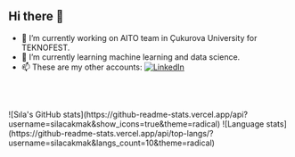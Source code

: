 ## Hi there 👋

<!--
**silacakmak/silacakmak** is a ✨ _special_ ✨ repository because its `README.md` (this file) appears on your GitHub profile.-->



- 🔭 I’m currently working on AITO team in Çukurova University for TEKNOFEST.
- 🌱 I’m currently learning machine learning and data science.
- 📫 These are my other accounts:
  [![LinkedIn](https://img.shields.io/badge/LinkedIn-0077B5?style=flat-square&logo=linkedin&logoColor=white)](https://www.linkedin.com/in/s%C4%B1la%C3%A7akmak/)

<br><br>

<th>![Sıla's GitHub stats](https://github-readme-stats.vercel.app/api?username=silacakmak&show_icons=true&theme=radical)  </th>
<th>![Language stats](https://github-readme-stats.vercel.app/api/top-langs/?username=silacakmak&langs_count=10&theme=radical) </th>


